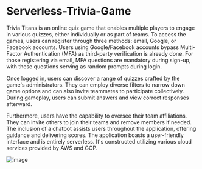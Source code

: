 # Serverless-Trivia-Game

Trivia Titans is an online quiz game that enables multiple players to engage in various quizzes, either individually or as part of teams. To access the games, users can register through three methods: email, Google, or Facebook accounts. Users using Google/Facebook accounts bypass Multi-Factor Authentication (MFA) as third-party verification is already done. For those registering via email, MFA questions are mandatory during sign-up, with these questions serving as random prompts during login.

Once logged in, users can discover a range of quizzes crafted by the game's administrators. They can employ diverse filters to narrow down game options and can also invite teammates to participate collectively. During gameplay, users can submit answers and view correct responses afterward.

Furthermore, users have the capability to oversee their team affiliations. They can invite others to join their teams and remove members if needed. The inclusion of a chatbot assists users throughout the application, offering guidance and delivering scores. The application boasts a user-friendly interface and is entirely serverless. It's constructed utilizing various cloud services provided by AWS and GCP.

![image](https://github.com/Kovarthanan-murugan/Serverless-Trivia-Game/assets/90558927/4a7c26d3-af73-487a-89ea-601d0cd5c934)
